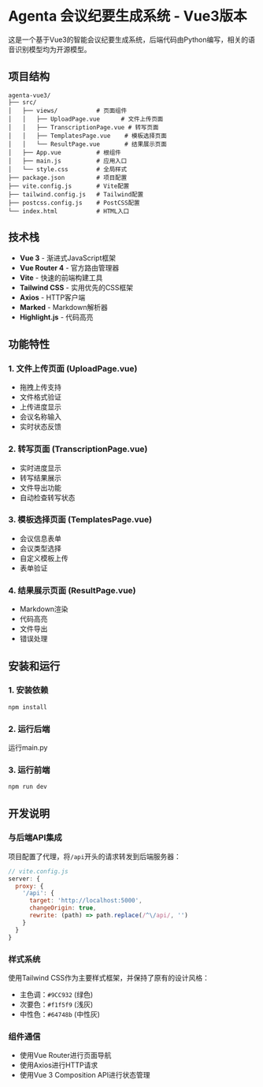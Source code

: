 # Agenta 会议纪要生成系统 - Vue3版本

这是一个基于Vue3的智能会议纪要生成系统，后端代码由Python编写，相关的语音识别模型均为开源模型。

## 项目结构

```
agenta-vue3/
├── src/
│   ├── views/           # 页面组件
│   │   ├── UploadPage.vue      # 文件上传页面
│   │   ├── TranscriptionPage.vue # 转写页面
│   │   ├── TemplatesPage.vue    # 模板选择页面
│   │   └── ResultPage.vue       # 结果展示页面
│   ├── App.vue          # 根组件
│   ├── main.js          # 应用入口
│   └── style.css        # 全局样式
├── package.json         # 项目配置
├── vite.config.js       # Vite配置
├── tailwind.config.js   # Tailwind配置
├── postcss.config.js    # PostCSS配置
└── index.html           # HTML入口
```

## 技术栈

- **Vue 3** - 渐进式JavaScript框架
- **Vue Router 4** - 官方路由管理器
- **Vite** - 快速的前端构建工具
- **Tailwind CSS** - 实用优先的CSS框架
- **Axios** - HTTP客户端
- **Marked** - Markdown解析器
- **Highlight.js** - 代码高亮

## 功能特性

### 1. 文件上传页面 (UploadPage.vue)
- 拖拽上传支持
- 文件格式验证
- 上传进度显示
- 会议名称输入
- 实时状态反馈

### 2. 转写页面 (TranscriptionPage.vue)
- 实时进度显示
- 转写结果展示
- 文件导出功能
- 自动检查转写状态

### 3. 模板选择页面 (TemplatesPage.vue)
- 会议信息表单
- 会议类型选择
- 自定义模板上传
- 表单验证

### 4. 结果展示页面 (ResultPage.vue)
- Markdown渲染
- 代码高亮
- 文件导出
- 错误处理

## 安装和运行

### 1. 安装依赖
```bash
npm install
```

### 2. 运行后端
运行main.py

### 3. 运行前端
```bash
npm run dev
```

## 开发说明

### 与后端API集成
项目配置了代理，将`/api`开头的请求转发到后端服务器：

```javascript
// vite.config.js
server: {
  proxy: {
    '/api': {
      target: 'http://localhost:5000',
      changeOrigin: true,
      rewrite: (path) => path.replace(/^\/api/, '')
    }
  }
}
```

### 样式系统
使用Tailwind CSS作为主要样式框架，并保持了原有的设计风格：

- 主色调：`#9CC932` (绿色)
- 次要色：`#f1f5f9` (浅灰)
- 中性色：`#64748b` (中性灰)

### 组件通信
- 使用Vue Router进行页面导航
- 使用Axios进行HTTP请求
- 使用Vue 3 Composition API进行状态管理